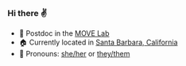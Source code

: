 ### Hi there :v:

- :briefcase: Postdoc in the [MOVE Lab](https://github.com/move-ucsb)
- :house: Currently located in [Santa Barbara, California](https://www.openstreetmap.org/#map=12/34.4195/-119.7011)
- 💬 Pronouns: [she/her](http://mypronouns.org/she) or [they/them](http://mypronouns.org/they)

<!--
**crysb/crysb** is a ✨ _special_ ✨ repository because its `README.md` (this file) appears on your GitHub profile.

Here are some ideas to get you started:

- 🔭 I’m currently working on ...
- 🌱 I’m currently learning ...
- 👯 I’m looking to collaborate on ...
- 🤔 I’m looking for help with ...
- 💬 Ask me about ...
- 📫 How to reach me: ...
- 😄 Pronouns: ...
- ⚡ Fun fact: ...
-->
